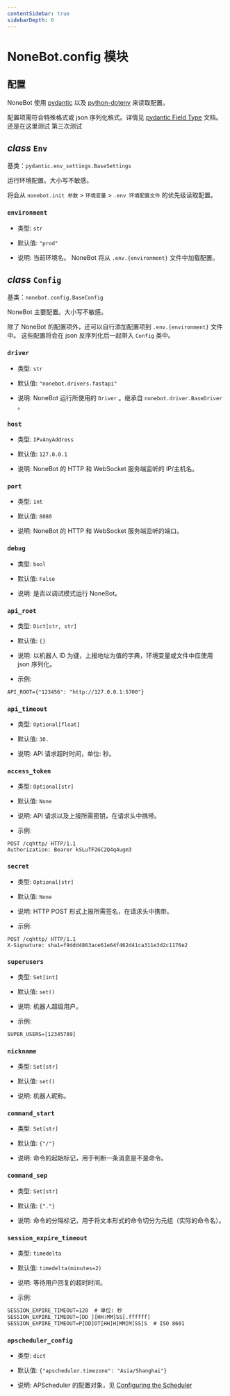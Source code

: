 ```yaml
---
contentSidebar: true
sidebarDepth: 0
---
```


# NoneBot.config 模块

## 配置

NoneBot 使用 [pydantic](https://pydantic-docs.helpmanual.io/) 以及 [python-dotenv](https://saurabh-kumar.com/python-dotenv/) 来读取配置。

配置项需符合特殊格式或 json 序列化格式。详情见 [pydantic Field Type](https://pydantic-docs.helpmanual.io/usage/types/随便测试一下) 文档。
还是在这里测试
第三次测试


## _class_ `Env`

基类：`pydantic.env_settings.BaseSettings`

运行环境配置。大小写不敏感。

将会从 `nonebot.init 参数` > `环境变量` > `.env 环境配置文件` 的优先级读取配置。


### `environment`


* 类型: `str`


* 默认值: `"prod"`


* 说明:
当前环境名。 NoneBot 将从 `.env.{environment}` 文件中加载配置。


## _class_ `Config`

基类：`nonebot.config.BaseConfig`

NoneBot 主要配置。大小写不敏感。

除了 NoneBot 的配置项外，还可以自行添加配置项到 `.env.{environment}` 文件中。
这些配置将会在 json 反序列化后一起带入 `Config` 类中。


### `driver`


* 类型: `str`


* 默认值: `"nonebot.drivers.fastapi"`


* 说明:
NoneBot 运行所使用的 `Driver` 。继承自 `nonebot.driver.BaseDriver` 。


### `host`


* 类型: `IPvAnyAddress`


* 默认值: `127.0.0.1`


* 说明:
NoneBot 的 HTTP 和 WebSocket 服务端监听的 IP/主机名。


### `port`


* 类型: `int`


* 默认值: `8080`


* 说明:
NoneBot 的 HTTP 和 WebSocket 服务端监听的端口。


### `debug`


* 类型: `bool`


* 默认值: `False`


* 说明:
是否以调试模式运行 NoneBot。


### `api_root`


* 类型: `Dict[str, str]`


* 默认值: `{}`


* 说明:
以机器人 ID 为键，上报地址为值的字典，环境变量或文件中应使用 json 序列化。


* 示例:

```default
API_ROOT={"123456": "http://127.0.0.1:5700"}
```


### `api_timeout`


* 类型: `Optional[float]`


* 默认值: `30.`


* 说明:
API 请求超时时间，单位: 秒。


### `access_token`


* 类型: `Optional[str]`


* 默认值: `None`


* 说明:
API 请求以及上报所需密钥，在请求头中携带。


* 示例:

```http
POST /cqhttp/ HTTP/1.1
Authorization: Bearer kSLuTF2GC2Q4q4ugm3
```


### `secret`


* 类型: `Optional[str]`


* 默认值: `None`


* 说明:
HTTP POST 形式上报所需签名，在请求头中携带。


* 示例:

```http
POST /cqhttp/ HTTP/1.1
X-Signature: sha1=f9ddd4863ace61e64f462d41ca311e3d2c1176e2
```


### `superusers`


* 类型: `Set[int]`


* 默认值: `set()`


* 说明:
机器人超级用户。


* 示例:

```default
SUPER_USERS=[12345789]
```


### `nickname`


* 类型: `Set[str]`


* 默认值: `set()`


* 说明:
机器人昵称。


### `command_start`


* 类型: `Set[str]`


* 默认值: `{"/"}`


* 说明:
命令的起始标记，用于判断一条消息是不是命令。


### `command_sep`


* 类型: `Set[str]`


* 默认值: `{"."}`


* 说明:
命令的分隔标记，用于将文本形式的命令切分为元组（实际的命令名）。


### `session_expire_timeout`


* 类型: `timedelta`


* 默认值: `timedelta(minutes=2)`


* 说明:
等待用户回复的超时时间。


* 示例:

```default
SESSION_EXPIRE_TIMEOUT=120  # 单位: 秒
SESSION_EXPIRE_TIMEOUT=[DD ][HH:MM]SS[.ffffff]
SESSION_EXPIRE_TIMEOUT=P[DD]DT[HH]H[MM]M[SS]S  # ISO 8601
```


### `apscheduler_config`


* 类型: `dict`


* 默认值: `{"apscheduler.timezone": "Asia/Shanghai"}`


* 说明:
APScheduler 的配置对象，见 [Configuring the Scheduler](https://apscheduler.readthedocs.io/en/latest/userguide.html#configuring-the-scheduler)

